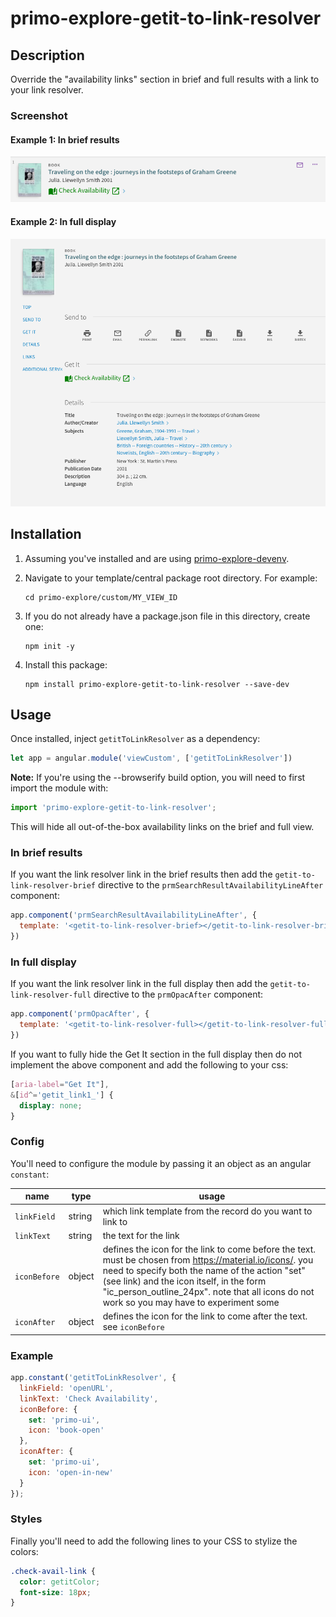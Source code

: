 # primo-explore-getit-to-link-resolver

## Description

Override the "availability links" section in brief and full results with a link to your link resolver.

### Screenshot

#### Example 1: In brief results
![screenshot](screenshot2.png)

#### Example 2: In full display
![screenshot](screenshot1.png)

## Installation

1. Assuming you've installed and are using [primo-explore-devenv](https://github.com/ExLibrisGroup/primo-explore-devenv).

2. Navigate to your template/central package root directory. For example:
    ```
    cd primo-explore/custom/MY_VIEW_ID
    ```
3. If you do not already have a package.json file in this directory, create one:
    ```
    npm init -y
    ```
4. Install this package:
    ```
    npm install primo-explore-getit-to-link-resolver --save-dev
    ```

## Usage

Once installed, inject `getitToLinkResolver` as a dependency:

```js
let app = angular.module('viewCustom', ['getitToLinkResolver'])
```

**Note:** If you're using the --browserify build option, you will need to first import the module with:

```js
import 'primo-explore-getit-to-link-resolver';
```

This will hide all out-of-the-box availability links on the brief and full view.

### In brief results

If you want the link resolver link in the brief results then add the `getit-to-link-resolver-brief` directive to the `prmSearchResultAvailabilityLineAfter` component:

```js
app.component('prmSearchResultAvailabilityLineAfter', {
  template: '<getit-to-link-resolver-brief></getit-to-link-resolver-brief>'
})
```

### In full display

If you want the link resolver link in the full display then add the `getit-to-link-resolver-full` directive to the `prmOpacAfter` component:

```js
app.component('prmOpacAfter', {
  template: '<getit-to-link-resolver-full></getit-to-link-resolver-full>'
})
```

If you want to fully hide the Get It section in the full display then do not implement the above component and add the following to your css:

```css
[aria-label="Get It"],
&[id^='getit_link1_'] {
  display: none;
}
```

### Config

You'll need to configure the module by passing it an object as an angular `constant`:

| name | type | usage |
|------|-------------|--------|
| `linkField` | string | which link template from the record do you want to link to  |
| `linkText` | string | the text for the link |
| `iconBefore` | object | defines the icon for the link to come before the text. must be chosen from <https://material.io/icons/>. you need to specify both the name of the action "set" (see link) and the icon itself, in the form "ic_person_outline_24px". note that all icons do not work so you may have to experiment some |
| `iconAfter` | object | defines the icon for the link to come after the text. see `iconBefore` |

### Example

```js
app.constant('getitToLinkResolver', {
  linkField: 'openURL',
  linkText: 'Check Availability',
  iconBefore: {
    set: 'primo-ui',
    icon: 'book-open'
  },
  iconAfter: {
    set: 'primo-ui',
    icon: 'open-in-new'
  }
});
```

### Styles

Finally you'll need to add the following lines to your CSS to stylize the colors:

```css
.check-avail-link {
  color: getitColor;
  font-size: 18px;
}
```
